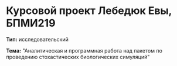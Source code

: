 # Курсовой проект Лебедюк Евы, БПМИ219

**Тип:** исследовательский

**Тема:** "Аналитическая и программная работа над пакетом по проведению стохастических биологических симуляций"
